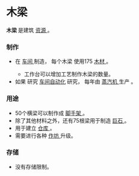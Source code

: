 # 木梁
<p>
  <strong>
      木梁
  </strong>
    是建筑
  <a href="#Resources">
      资源
  </a>
    。
</p>

### 制作
<ul>
    <li>
        在
      <a href="#workshop">
          车间
      </a>
        制造，
        每个木梁
        使用175
      <a href="#wood">
          木材
      </a>
        。
    </li>
    <ul>
      <li>
          工作台可以增加工艺制作木梁的数量。
      </li>
    </ul>
    <li>
        如果
        研究
        <a href="#workshop#workshop_automation">
          车间自动化</a>
        研究，
        每年由
      <a href="#Buildings#Steamworks">
          蒸汽机
      </a>
        生产
        。
      <a href="#workshop#workshop_automation">
      </a>
    </li>
  </ul>

### 用途
<ul>
    <li>
        50个横梁可以制作成
      <a href="#scaffold">
          脚手架
      </a>
        。
    </li>
    <li>
        除了其他材料之外，还有75根梁用于制造
      <a href="#megalith">
          巨石
      </a>
        。
    </li>
    <li>
        用于建立
      <a href="#Buildings#Warehouse">
          仓库
      </a>
        。
    </li>
    <li>
        需要进行各种
      <a href="#workshop">
          作坊
      </a>
        升级。
    </li>
  </ul>

### 存储
<ul>
    <li>
        没有存储限制。
    </li>
  </ul>